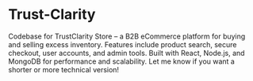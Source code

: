 # Trust-Clarity
Codebase for TrustClarity Store – a B2B eCommerce platform for buying and selling excess inventory. Features include product search, secure checkout, user accounts, and admin tools. Built with React, Node.js, and MongoDB for performance and scalability.  Let me know if you want a shorter or more technical version!
